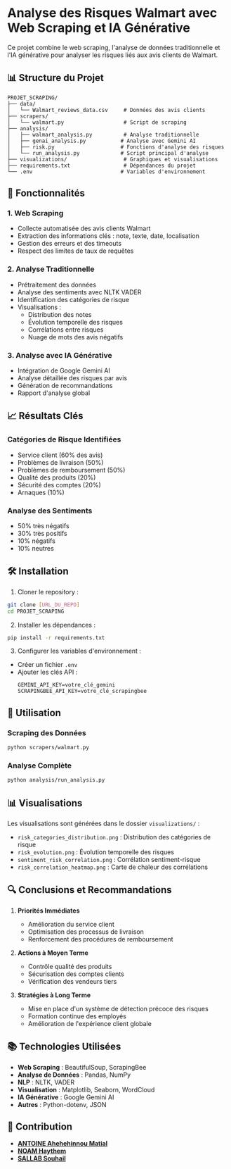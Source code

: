 # Analyse des Risques Walmart avec Web Scraping et IA Générative

Ce projet combine le web scraping, l'analyse de données traditionnelle et l'IA générative pour analyser les risques liés aux avis clients de Walmart.

## 📊 Structure du Projet

```
PROJET_SCRAPING/
├── data/
│   └── Walmart_reviews_data.csv     # Données des avis clients
├── scrapers/
│   └── walmart.py                   # Script de scraping
├── analysis/
│   ├── walmart_analysis.py          # Analyse traditionnelle
│   ├── genai_analysis.py           # Analyse avec Gemini AI
│   ├── risk.py                     # Fonctions d'analyse des risques
│   └── run_analysis.py             # Script principal d'analyse
├── visualizations/                  # Graphiques et visualisations
├── requirements.txt                 # Dépendances du projet
└── .env                            # Variables d'environnement
```

## 🚀 Fonctionnalités

### 1. Web Scraping
- Collecte automatisée des avis clients Walmart
- Extraction des informations clés : note, texte, date, localisation
- Gestion des erreurs et des timeouts
- Respect des limites de taux de requêtes

### 2. Analyse Traditionnelle
- Prétraitement des données
- Analyse des sentiments avec NLTK VADER
- Identification des catégories de risque
- Visualisations :
  - Distribution des notes
  - Évolution temporelle des risques
  - Corrélations entre risques
  - Nuage de mots des avis négatifs

### 3. Analyse avec IA Générative
- Intégration de Google Gemini AI
- Analyse détaillée des risques par avis
- Génération de recommandations
- Rapport d'analyse global

## 📈 Résultats Clés

### Catégories de Risque Identifiées
- Service client (60% des avis)
- Problèmes de livraison (50%)
- Problèmes de remboursement (50%)
- Qualité des produits (20%)
- Sécurité des comptes (20%)
- Arnaques (10%)

### Analyse des Sentiments
- 50% très négatifs
- 30% très positifs
- 10% négatifs
- 10% neutres

## 🛠️ Installation

1. Cloner le repository :
```bash
git clone [URL_DU_REPO]
cd PROJET_SCRAPING
```

2. Installer les dépendances :
```bash
pip install -r requirements.txt
```

3. Configurer les variables d'environnement :
- Créer un fichier `.env`
- Ajouter les clés API :
  ```
  GEMINI_API_KEY=votre_clé_gemini
  SCRAPINGBEE_API_KEY=votre_clé_scrapingbee
  ```

## 📝 Utilisation

### Scraping des Données
```bash
python scrapers/walmart.py
```

### Analyse Complète
```bash
python analysis/run_analysis.py
```

## 📊 Visualisations

Les visualisations sont générées dans le dossier `visualizations/` :
- `risk_categories_distribution.png` : Distribution des catégories de risque
- `risk_evolution.png` : Évolution temporelle des risques
- `sentiment_risk_correlation.png` : Corrélation sentiment-risque
- `risk_correlation_heatmap.png` : Carte de chaleur des corrélations

## 🔍 Conclusions et Recommandations

1. **Priorités Immédiates**
   - Amélioration du service client
   - Optimisation des processus de livraison
   - Renforcement des procédures de remboursement

2. **Actions à Moyen Terme**
   - Contrôle qualité des produits
   - Sécurisation des comptes clients
   - Vérification des vendeurs tiers

3. **Stratégies à Long Terme**
   - Mise en place d'un système de détection précoce des risques
   - Formation continue des employés
   - Amélioration de l'expérience client globale

## 📚 Technologies Utilisées

- **Web Scraping** : BeautifulSoup, ScrapingBee
- **Analyse de Données** : Pandas, NumPy
- **NLP** : NLTK, VADER
- **Visualisation** : Matplotlib, Seaborn, WordCloud
- **IA Générative** : Google Gemini AI
- **Autres** : Python-dotenv, JSON

## 👥 Contribution

- [**ANTOINE Ahehehinnou Matial**](https://github.com/antoineahehehinnou)
- [**NOAM Haythem**](https://github.com/noamgates)
- [**SALLAB Souhail**](https://github.com/SallabSouhail)
